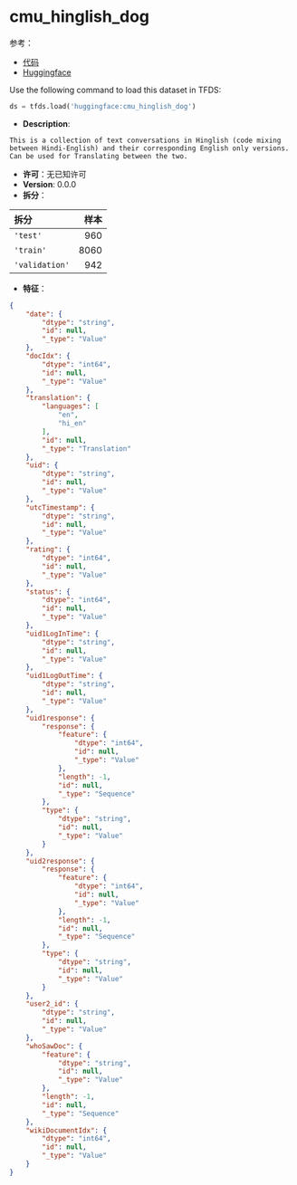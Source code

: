 # cmu_hinglish_dog

参考：

- [代码](https://github.com/huggingface/datasets/blob/master/datasets/cmu_hinglish_dog)
- [Huggingface](https://huggingface.co/datasets/cmu_hinglish_dog)

Use the following command to load this dataset in TFDS:

```python
ds = tfds.load('huggingface:cmu_hinglish_dog')
```

- **Description**:

```
This is a collection of text conversations in Hinglish (code mixing between Hindi-English) and their corresponding English only versions. Can be used for Translating between the two.
```

- **许可**：无已知许可
- **Version**: 0.0.0
- **拆分**：

拆分 | 样本
:-- | --:
`'test'` | 960
`'train'` | 8060
`'validation'` | 942

- **特征**：

```json
{
    "date": {
        "dtype": "string",
        "id": null,
        "_type": "Value"
    },
    "docIdx": {
        "dtype": "int64",
        "id": null,
        "_type": "Value"
    },
    "translation": {
        "languages": [
            "en",
            "hi_en"
        ],
        "id": null,
        "_type": "Translation"
    },
    "uid": {
        "dtype": "string",
        "id": null,
        "_type": "Value"
    },
    "utcTimestamp": {
        "dtype": "string",
        "id": null,
        "_type": "Value"
    },
    "rating": {
        "dtype": "int64",
        "id": null,
        "_type": "Value"
    },
    "status": {
        "dtype": "int64",
        "id": null,
        "_type": "Value"
    },
    "uid1LogInTime": {
        "dtype": "string",
        "id": null,
        "_type": "Value"
    },
    "uid1LogOutTime": {
        "dtype": "string",
        "id": null,
        "_type": "Value"
    },
    "uid1response": {
        "response": {
            "feature": {
                "dtype": "int64",
                "id": null,
                "_type": "Value"
            },
            "length": -1,
            "id": null,
            "_type": "Sequence"
        },
        "type": {
            "dtype": "string",
            "id": null,
            "_type": "Value"
        }
    },
    "uid2response": {
        "response": {
            "feature": {
                "dtype": "int64",
                "id": null,
                "_type": "Value"
            },
            "length": -1,
            "id": null,
            "_type": "Sequence"
        },
        "type": {
            "dtype": "string",
            "id": null,
            "_type": "Value"
        }
    },
    "user2_id": {
        "dtype": "string",
        "id": null,
        "_type": "Value"
    },
    "whoSawDoc": {
        "feature": {
            "dtype": "string",
            "id": null,
            "_type": "Value"
        },
        "length": -1,
        "id": null,
        "_type": "Sequence"
    },
    "wikiDocumentIdx": {
        "dtype": "int64",
        "id": null,
        "_type": "Value"
    }
}
```
